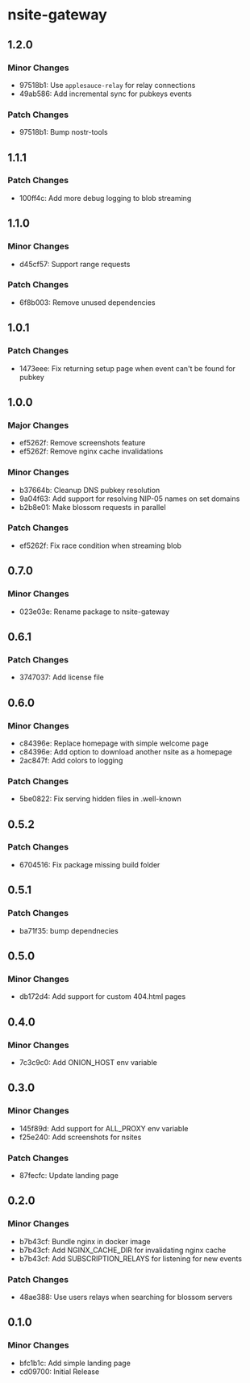 # nsite-gateway

## 1.2.0

### Minor Changes

- 97518b1: Use `applesauce-relay` for relay connections
- 49ab586: Add incremental sync for pubkeys events

### Patch Changes

- 97518b1: Bump nostr-tools

## 1.1.1

### Patch Changes

- 100ff4c: Add more debug logging to blob streaming

## 1.1.0

### Minor Changes

- d45cf57: Support range requests

### Patch Changes

- 6f8b003: Remove unused dependencies

## 1.0.1

### Patch Changes

- 1473eee: Fix returning setup page when event can't be found for pubkey

## 1.0.0

### Major Changes

- ef5262f: Remove screenshots feature
- ef5262f: Remove nginx cache invalidations

### Minor Changes

- b37664b: Cleanup DNS pubkey resolution
- 9a04f63: Add support for resolving NIP-05 names on set domains
- b2b8e01: Make blossom requests in parallel

### Patch Changes

- ef5262f: Fix race condition when streaming blob

## 0.7.0

### Minor Changes

- 023e03e: Rename package to nsite-gateway

## 0.6.1

### Patch Changes

- 3747037: Add license file

## 0.6.0

### Minor Changes

- c84396e: Replace homepage with simple welcome page
- c84396e: Add option to download another nsite as a homepage
- 2ac847f: Add colors to logging

### Patch Changes

- 5be0822: Fix serving hidden files in .well-known

## 0.5.2

### Patch Changes

- 6704516: Fix package missing build folder

## 0.5.1

### Patch Changes

- ba71f35: bump dependnecies

## 0.5.0

### Minor Changes

- db172d4: Add support for custom 404.html pages

## 0.4.0

### Minor Changes

- 7c3c9c0: Add ONION_HOST env variable

## 0.3.0

### Minor Changes

- 145f89d: Add support for ALL_PROXY env variable
- f25e240: Add screenshots for nsites

### Patch Changes

- 87fecfc: Update landing page

## 0.2.0

### Minor Changes

- b7b43cf: Bundle nginx in docker image
- b7b43cf: Add NGINX_CACHE_DIR for invalidating nginx cache
- b7b43cf: Add SUBSCRIPTION_RELAYS for listening for new events

### Patch Changes

- 48ae388: Use users relays when searching for blossom servers

## 0.1.0

### Minor Changes

- bfc1b1c: Add simple landing page
- cd09700: Initial Release
